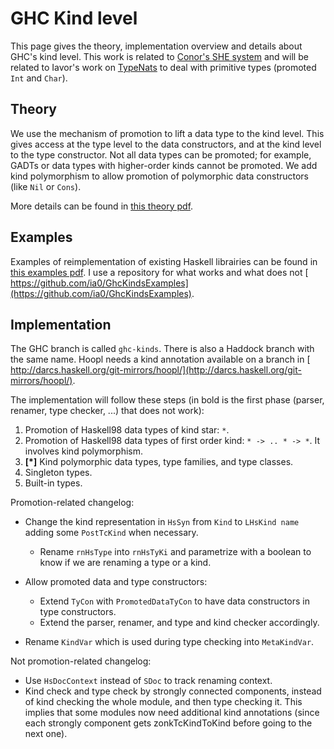 # GHC Kind level


This page gives the theory, implementation overview and details about GHC's kind level.  This work is related to [ Conor's SHE system](http://personal.cis.strath.ac.uk/~conor/pub/she/) and will be related to Iavor's work on [TypeNats](type-nats) to deal with primitive types (promoted `Int` and `Char`).

## Theory


We use the mechanism of promotion to lift a data type to the kind level.  This gives access at the type level to the data constructors, and at the kind level to the type constructor.  Not all data types can be promoted; for example, GADTs or data types with higher-order kinds cannot be promoted.  We add kind polymorphism to allow promotion of polymorphic data constructors (like `Nil` or `Cons`).


More details can be found in [ this theory pdf](http://gallium.inria.fr/~jcretin/ghc/theory.pdf).

## Examples


Examples of reimplementation of existing Haskell librairies can be found in [ this examples pdf](http://gallium.inria.fr/~jcretin/ghc/examples.pdf).  I use a repository for what works and what does not [ https://github.com/ia0/GhcKindsExamples](https://github.com/ia0/GhcKindsExamples).

## Implementation


The GHC branch is called `ghc-kinds`.  There is also a Haddock branch with the same name.  Hoopl needs a kind annotation available on a branch in [ http://darcs.haskell.org/git-mirrors/hoopl/](http://darcs.haskell.org/git-mirrors/hoopl/).


The implementation will follow these steps (in bold is the first phase (parser, renamer, type checker, ...) that does not work):

1. Promotion of Haskell98 data types of kind star: `*`.
1. Promotion of Haskell98 data types of first order kind: `* -> .. * -> *`. It involves kind polymorphism.
1. **\[\*\]** Kind polymorphic data types, type families, and type classes.
1. Singleton types.
1. Built-in types.


Promotion-related changelog:

- Change the kind representation in `HsSyn` from `Kind` to `LHsKind name` adding some `PostTcKind` when necessary.

  - Rename `rnHsType` into `rnHsTyKi` and parametrize with a boolean to know if we are renaming a type or a kind.
- Allow promoted data and type constructors:

  - Extend `TyCon` with `PromotedDataTyCon` to have data constructors in type constructors.
  - Extend the parser, renamer, and type and kind checker accordingly.
- Rename `KindVar` which is used during type checking into `MetaKindVar`.


Not promotion-related changelog:

- Use `HsDocContext` instead of `SDoc` to track renaming context.
- Kind check and type check by strongly connected components, instead of kind checking the whole module, and then type checking it.  This implies that some modules now need additional kind annotations (since each strongly component gets zonkTcKindToKind before going to the next one).
